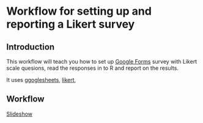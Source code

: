 # Workflow for setting up and reporting a Likert survey

## Introduction


This workflow will teach you how to set up [Google Forms](https://docs.google.com/forms/u/0/?tgif=d) survey with Likert scale quesions, read the responses in to R and report on the results.

It uses [ggoglesheets](https://cran.r-project.org/web/packages/googlesheets/googlesheets.pdf), [likert](https://cran.r-project.org/web/packages/likert/likert.pdf), 

## Workflow

[Slideshow](https://3mmarand.github.io/likert-workflow/#1)